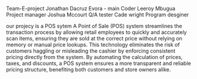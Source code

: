 Team-E-project Jonathan Dacruz Evora - main Coder 
Leeroy Mbugua Project manager
Joshua Mccourt Q/A tester
Cade wright Program desginer

our projecy is a POS sytem
A Point of Sale (POS) system streamlines the transaction process by allowing retail 
employees to quickly and accurately scan items, ensuring they are sold at the correct 
price without relying on memory or manual price lookups. This technology eliminates 
the risk of customers haggling or misleading the cashier by enforcing consistent 
pricing directly from the system. By automating the calculation of prices, taxes, and 
discounts, a POS system ensures a more transparent and reliable pricing structure, benefiting both customers and store owners alike.

